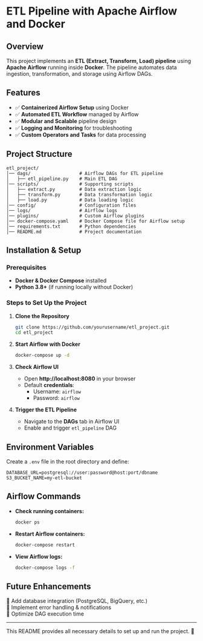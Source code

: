# ETL Pipeline with Apache Airflow and Docker

## Overview
This project implements an **ETL (Extract, Transform, Load) pipeline** using **Apache Airflow** running inside **Docker**. The pipeline automates data ingestion, transformation, and storage using Airflow DAGs.

## Features
- ✅ **Containerized Airflow Setup** using Docker
- ✅ **Automated ETL Workflow** managed by Airflow
- ✅ **Modular and Scalable** pipeline design
- ✅ **Logging and Monitoring** for troubleshooting
- ✅ **Custom Operators and Tasks** for data processing

## Project Structure
```
etl_project/
│── dags/                  # Airflow DAGs for ETL pipeline
│   ├── etl_pipeline.py    # Main ETL DAG
│── scripts/               # Supporting scripts
│   ├── extract.py         # Data extraction logic
│   ├── transform.py       # Data transformation logic
│   ├── load.py            # Data loading logic
│── config/                # Configuration files
│── logs/                  # Airflow logs
│── plugins/               # Custom Airflow plugins
│── docker-compose.yaml    # Docker Compose file for Airflow setup
│── requirements.txt       # Python dependencies
│── README.md              # Project documentation
```

## Installation & Setup

### Prerequisites
- **Docker & Docker Compose** installed
- **Python 3.8+** (if running locally without Docker)

### Steps to Set Up the Project

1. **Clone the Repository**
   ```bash
   git clone https://github.com/yourusername/etl_project.git
   cd etl_project
   ```

2. **Start Airflow with Docker**
   ```bash
   docker-compose up -d
   ```

3. **Check Airflow UI**
   - Open **http://localhost:8080** in your browser  
   - Default **credentials**:
     - Username: `airflow`
     - Password: `airflow`

4. **Trigger the ETL Pipeline**
   - Navigate to the **DAGs** tab in Airflow UI
   - Enable and trigger `etl_pipeline` DAG

## Environment Variables
Create a `.env` file in the root directory and define:
```
DATABASE_URL=postgresql://user:password@host:port/dbname
S3_BUCKET_NAME=my-etl-bucket
```

## Airflow Commands

- **Check running containers:**
  ```bash
  docker ps
  ```
- **Restart Airflow containers:**
  ```bash
  docker-compose restart
  ```
- **View Airflow logs:**
  ```bash
  docker-compose logs -f
  ```

## Future Enhancements
🚀 Add database integration (PostgreSQL, BigQuery, etc.)  
🚀 Implement error handling & notifications  
🚀 Optimize DAG execution time  

---

This README provides all necessary details to set up and run the project. 🚀

